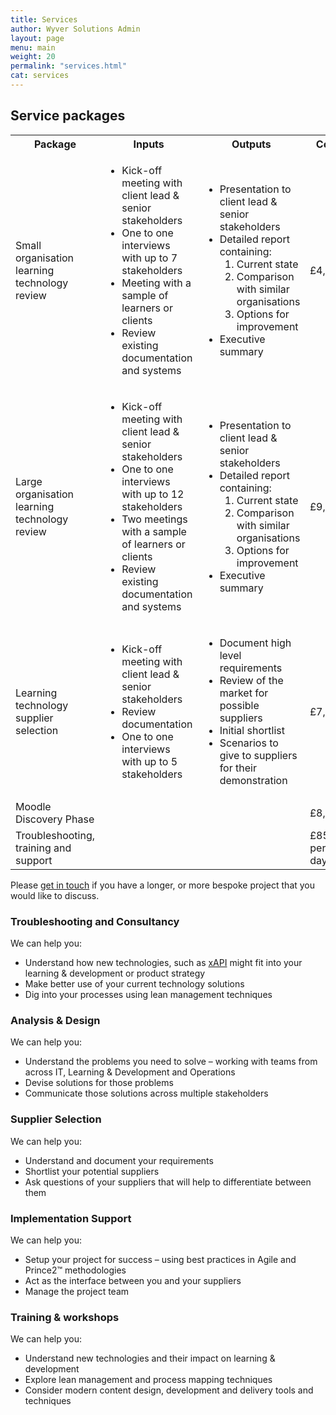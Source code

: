 ```yaml
---
title: Services
author: Wyver Solutions Admin
layout: page
menu: main
weight: 20
permalink: "services.html"
cat: services
---
```

## Service packages

<table>
<tr>
<th>Package</th>
<th>Inputs</th>
<th>Outputs</th>
<th>Cost</th>
</tr>
<tr>
<td>Small organisation learning technology review</td>
<td>
<ul>
<li>Kick-off meeting with client lead &amp; senior stakeholders</li>
<li>One to one interviews with up to 7 stakeholders</li>
<li>Meeting with a sample of learners or clients</li>
<li>Review existing documentation and systems</li>
</ul>
</td>
<td>
<ul>
<li>Presentation to client lead &amp; senior stakeholders</li>
<li>Detailed report containing:
<ol>
<li>Current state</li>
<li>Comparison with similar organisations</li>
<li>Options for improvement</li>
</ol>
<li>Executive summary</li>
</ul>
</td>
<td>£4,000</td>
</tr>

<tr>
<td>Large organisation learning technology review</td>
<td>
<ul>
<li>Kick-off meeting with client lead &amp; senior stakeholders</li>
<li>One to one interviews with up to 12 stakeholders</li>
<li>Two meetings with a sample of learners or clients</li>
<li>Review existing documentation and systems</li>
</ul>
</td>
<td>
<ul>
<li>Presentation to client lead &amp; senior stakeholders</li>
<li>Detailed report containing:
<ol>
<li>Current state</li>
<li>Comparison with similar organisations</li>
<li>Options for improvement</li>
</ol>
<li>Executive summary</li>
</ul>
</td>
<td>£9,000</td>
</tr>

<tr>
<td>Learning technology supplier selection</td>
<td>
<ul>
<li>Kick-off meeting with client lead &amp; senior stakeholders</li>
<li>Review documentation</li>
<li>One to one interviews with up to 5 stakeholders</li>
</ul>
</td>
<td>
<ul>
<li>Document high level requirements</li>
<li>Review of the market for possible suppliers</li>
<li>Initial shortlist</li>
<li>Scenarios to give to suppliers for their demonstration</li>
</ul>
</td>
<td>£7,500</td>
</tr>

<tr>
<td>Moodle Discovery Phase</td>
<td></td>
<td></td>
<td>£8,000</td>
</tr>

<tr>
<td>Troubleshooting, training and support</td>
<td></td>
<td></td>
<td>£850 per day</td>
</tr>
</table>

Please <a href="/contact.html">get in touch</a> if you have a longer, or more bespoke project that you would like to discuss.

<div class="section-icon"><span class="fa fa-ambulance"></span></div>

### Troubleshooting and Consultancy

We can help you:

+ Understand how new technologies, such as [xAPI](/services/xapi) might fit into your learning &amp; development or product strategy
+ Make better use of your current technology solutions
+ Dig into your processes using lean management techniques

<div class="section-icon"><span class="fa fa-pencil-square-o"></span></div>

### Analysis &amp; Design

We can help you:

+ Understand the problems you need to solve &ndash; working with teams from across IT, Learning &amp; Development and Operations
+ Devise solutions for those problems
+ Communicate those solutions across multiple stakeholders

<div class="section-icon"><span class="fa fa-search"></span></div>

### Supplier Selection

We can help you:

+ Understand and document your requirements
+ Shortlist your potential suppliers
+ Ask questions of your suppliers that will help to differentiate between them

<div class="section-icon"><span class="fa fa-gears"></span></div>

### Implementation Support

We can help you:

+ Setup your project for success &ndash; using best practices in Agile and Prince2&trade; methodologies
+ Act as the interface between you and your suppliers
+ Manage the project team

<div class="section-icon"><span class="fa fa-group"></span></div>

### Training &amp; workshops

We can help you:

+ Understand new technologies and their impact on learning &amp; development
+ Explore lean management and process mapping techniques
+ Consider modern content design, development and delivery tools and techniques
